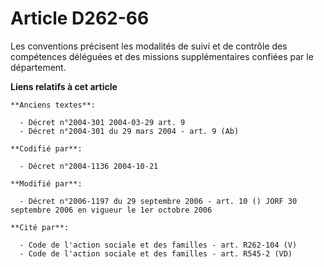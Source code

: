 # Article D262-66

Les conventions précisent les modalités de suivi et de contrôle des compétences déléguées et des missions supplémentaires
confiées par le département.

**Liens relatifs à cet article**

	**Anciens textes**:

	  - Décret n°2004-301 2004-03-29 art. 9
	  - Décret n°2004-301 du 29 mars 2004 - art. 9 (Ab)

	**Codifié par**:

	  - Décret n°2004-1136 2004-10-21

	**Modifié par**:

	  - Décret n°2006-1197 du 29 septembre 2006 - art. 10 () JORF 30 septembre 2006 en vigueur le 1er octobre 2006

	**Cité par**:

	  - Code de l'action sociale et des familles - art. R262-104 (V)
	  - Code de l'action sociale et des familles - art. R545-2 (VD)
